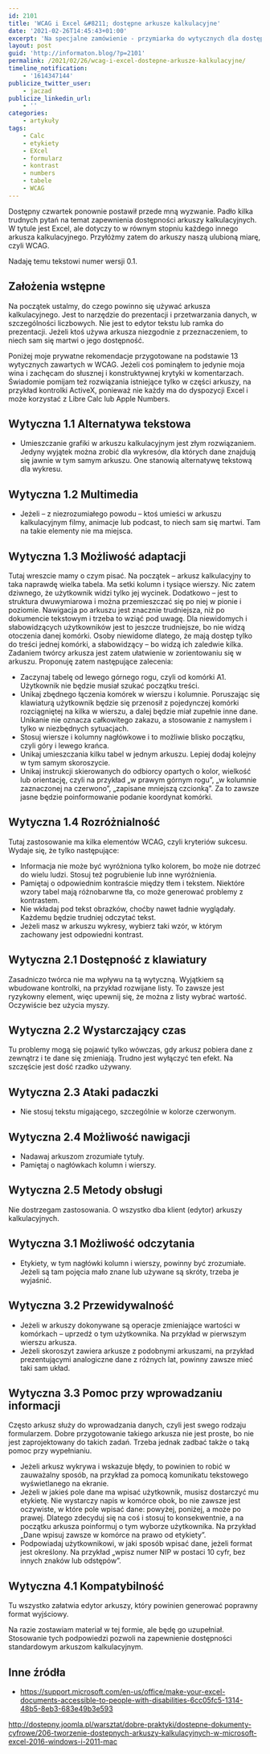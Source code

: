 ```yaml
---
id: 2101
title: 'WCAG i Excel &#8211; dostępne arkusze kalkulacyjne'
date: '2021-02-26T14:45:43+01:00'
excerpt: 'Na specjalne zamówienie - przymiarka do wytycznych dla dostępnego arkusza kalkulacyjnego'
layout: post
guid: 'http://informaton.blog/?p=2101'
permalink: /2021/02/26/wcag-i-excel-dostepne-arkusze-kalkulacyjne/
timeline_notification:
    - '1614347144'
publicize_twitter_user:
    - jaczad
publicize_linkedin_url:
    - ''
categories:
    - artykuły
tags:
    - Calc
    - etykiety
    - EXcel
    - formularz
    - kontrast
    - numbers
    - tabele
    - WCAG
---
```


Dostępny czwartek ponownie postawił przede mną wyzwanie. Padło kilka trudnych pytań na temat zapewnienia dostępności arkuszy kalkulacyjnych. W tytule jest Excel, ale dotyczy to w równym stopniu każdego innego arkusza kalkulacyjnego. Przyłóżmy zatem do arkuszy naszą ulubioną miarę, czyli WCAG.

Nadaję temu tekstowi numer wersji 0.1.

## Założenia wstępne

Na początek ustalmy, do czego powinno się używać arkusza kalkulacyjnego. Jest to narzędzie do prezentacji i przetwarzania danych, w szczególności liczbowych. Nie jest to edytor tekstu lub ramka do prezentacji. Jeżeli ktoś używa arkusza niezgodnie z przeznaczeniem, to niech sam się martwi o jego dostępność.

Poniżej moje prywatne rekomendacje przygotowane na podstawie 13 wytycznych zawartych w WCAG. Jeżeli coś pominąłem to jedynie moja wina i zachęcam do słusznej i konstruktywnej krytyki w komentarzach. Świadomie pomijam też rozwiązania istniejące tylko w części arkuszy, na przykład kontrolki ActiveX, ponieważ nie każdy ma do dyspozycji Excel i może korzystać z Libre Calc lub Apple Numbers.

## Wytyczna 1.1 Alternatywa tekstowa

- Umieszczanie grafiki w arkuszu kalkulacyjnym jest złym rozwiązaniem. Jedyny wyjątek można zrobić dla wykresów, dla których dane znajdują się jawnie w tym samym arkuszu. One stanowią alternatywę tekstową dla wykresu.

## Wytyczna 1.2 Multimedia

- Jeżeli – z niezrozumiałego powodu – ktoś umieści w arkuszu kalkulacyjnym filmy, animacje lub podcast, to niech sam się martwi. Tam na takie elementy nie ma miejsca.

## Wytyczna 1.3 Możliwość adaptacji

Tutaj wreszcie mamy o czym pisać. Na początek – arkusz kalkulacyjny to taka naprawdę wielka tabela. Ma setki kolumn i tysiące wierszy. Nic zatem dziwnego, że użytkownik widzi tylko jej wycinek. Dodatkowo – jest to struktura dwuwymiarowa i można przemieszczać się po niej w pionie i poziomie. Nawigacja po arkuszu jest znacznie trudniejsza, niż po dokumencie tekstowym i trzeba to wziąć pod uwagę. Dla niewidomych i słabowidzących użytkowników jest to jeszcze trudniejsze, bo nie widzą otoczenia danej komórki. Osoby niewidome dlatego, że mają dostęp tylko do treści jednej komórki, a słabowidzący – bo widzą ich zaledwie kilka. Zadaniem twórcy arkusza jest zatem ułatwienie w zorientowaniu się w arkuszu. Proponuję zatem następujące zalecenia:

- Zaczynaj tabelę od lewego górnego rogu, czyli od komórki A1. Użytkownik nie będzie musiał szukać początku treści.
- Unikaj zbędnego łączenia komórek w wierszu i kolumnie. Poruszając się klawiaturą użytkownik będzie się przenosił z pojedynczej komórki rozciągniętej na kilka w wierszu, a dalej będzie miał zupełnie inne dane. Unikanie nie oznacza całkowitego zakazu, a stosowanie z namysłem i tylko w niezbędnych sytuacjach.
- Stosuj wiersze i kolumny nagłówkowe i to możliwie blisko początku, czyli góry i lewego krańca.
- Unikaj umieszczania kilku tabel w jednym arkuszu. Lepiej dodaj kolejny w tym samym skoroszycie.
- Unikaj instrukcji skierowanych do odbiorcy opartych o kolor, wielkość lub orientację, czyli na przykład „w prawym górnym rogu”, „w kolumnie zaznaczonej na czerwono”, „zapisane mniejszą czcionką”. Za to zawsze jasne będzie poinformowanie podanie koordynat komórki.

## Wytyczna 1.4 Rozróżnialność

Tutaj zastosowanie ma kilka elementów WCAG, czyli kryteriów sukcesu. Wydaje się, że tylko następujące:

- Informacja nie może być wyróżniona tylko kolorem, bo może nie dotrzeć do wielu ludzi. Stosuj też pogrubienie lub inne wyróżnienia.
- Pamiętaj o odpowiednim kontraście między tłem i tekstem. Niektóre wzory tabel mają różnobarwne tła, co może generować problemy z kontrastem.
- Nie wkładaj pod tekst obrazków, choćby nawet ładnie wyglądały. Każdemu będzie trudniej odczytać tekst.
- Jeżeli masz w arkuszu wykresy, wybierz taki wzór, w którym zachowany jest odpowiedni kontrast.

## Wytyczna 2.1 Dostępność z klawiatury

Zasadniczo twórca nie ma wpływu na tą wytyczną. Wyjątkiem są wbudowane kontrolki, na przykład rozwijane listy. To zawsze jest ryzykowny element, więc upewnij się, że można z listy wybrać wartość. Oczywiście bez użycia myszy.

## Wytyczna 2.2 Wystarczający czas

Tu problemy mogą się pojawić tylko wówczas, gdy arkusz pobiera dane z zewnątrz i te dane się zmieniają. Trudno jest wyłączyć ten efekt. Na szczęście jest dość rzadko używany.

## Wytyczna 2.3 Ataki padaczki

- Nie stosuj tekstu migającego, szczególnie w kolorze czerwonym.

## Wytyczna 2.4 Możliwość nawigacji

- Nadawaj arkuszom zrozumiałe tytuły.
- Pamiętaj o nagłówkach kolumn i wierszy.

## Wytyczna 2.5 Metody obsługi

Nie dostrzegam zastosowania. O wszystko dba klient (edytor) arkuszy kalkulacyjnych.

## Wytyczna 3.1 Możliwość odczytania

- Etykiety, w tym nagłówki kolumn i wierszy, powinny być zrozumiałe. Jeżeli są tam pojęcia mało znane lub używane są skróty, trzeba je wyjaśnić.

## Wytyczna 3.2 Przewidywalność

- Jeżeli w arkuszy dokonywane są operacje zmieniające wartości w komórkach – uprzedź o tym użytkownika. Na przykład w pierwszym wierszu arkusza.
- Jeżeli skoroszyt zawiera arkusze z podobnymi arkuszami, na przykład prezentującymi analogiczne dane z różnych lat, powinny zawsze mieć taki sam układ.

## Wytyczna 3.3 Pomoc przy wprowadzaniu informacji

Często arkusz służy do wprowadzania danych, czyli jest swego rodzaju formularzem. Dobre przygotowanie takiego arkusza nie jest proste, bo nie jest zaprojektowany do takich zadań. Trzeba jednak zadbać także o taką pomoc przy wypełnianiu.

- Jeżeli arkusz wykrywa i wskazuje błędy, to powinien to robić w zauważalny sposób, na przykład za pomocą komunikatu tekstowego wyświetlanego na ekranie.
- Jeżeli w jakieś pole dane ma wpisać użytkownik, musisz dostarczyć mu etykietę. Nie wystarczy napis w komórce obok, bo nie zawsze jest oczywiste, w które pole wpisać dane: powyżej, poniżej, a może po prawej. Dlatego zdecyduj się na coś i stosuj to konsekwentnie, a na początku arkusza poinformuj o tym wyborze użytkownika. Na przykład „Dane wpisuj zawsze w komórce na prawo od etykiety”.
- Podpowiadaj użytkownikowi, w jaki sposób wpisać dane, jeżeli format jest określony. Na przykład „wpisz numer NIP w postaci 10 cyfr, bez innych znaków lub odstępów”.

## Wytyczna 4.1 Kompatybilność

Tu wszystko załatwia edytor arkuszy, który powinien generować poprawny format wyjściowy.

Na razie zostawiam materiał w tej formie, ale będę go uzupełniał. Stosowanie tych podpowiedzi pozwoli na zapewnienie dostępności standardowym arkuszom kalkulacyjnym.

## Inne źródła

- <https://support.microsoft.com/en-us/office/make-your-excel-documents-accessible-to-people-with-disabilities-6cc05fc5-1314-48b5-8eb3-683e49b3e593>

<http://dostepny.joomla.pl/warsztat/dobre-praktyki/dostepne-dokumenty-cyfrowe/206-tworzenie-dostepnych-arkuszy-kalkulacyjnych-w-microsoft-excel-2016-windows-i-2011-mac>